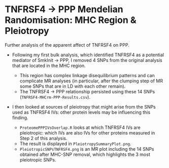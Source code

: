 # TNFRSF4 → PPP Mendelian Randomisation: MHC Region & Pleiotropy
Further analysis of the apparent affect of TNFRSF4 on PPP. 

* Following my first bulk analysis, which identified TNFRSF4 as a potential mediator of SmkInit → PPP, I removed 4 SNPs from the original analysis that are located in the MHC region.
  * This region has complex linkage disequilibrium patterns and can complicate MR analyses (in particular, after the clumping step of MR some SNPs that are in LD with each other remain).
  * The TNFRSF4 → PPP relationship persisted using these 14 SNPs (`TNFRSF4-MHCrm-PPP-Results.csv`).

* I then looked at sources of pleiotropy that might arise from the SNPs used as TNFRSF4 IVs: other protein levels may be influencing this finding.
  * `ProteomePPPIVsOverlap.R` looks at which TNFRSF4 IVs are pleiotropic: which IVs are also IVs for other proteins measured in Step 2 of this analysis.
  * The result is displayed in `PleiotropySummaryPlot.png`.
  * `PleiotropicSNPsTNFRSF4.png` is an MR plot including the 14 SNPs obtained after MHC-SNP removal, which highlights the 3 most pleiotropic SNPs.
